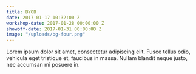 ```yaml
---
title: BYOB
date: 2017-01-17 10:32:00 Z
workshop-date: 2017-01-28 00:00:00 Z
showoff-date: 2017-01-31 00:00:00 Z
image: "/uploads/bg-four.png"
---
```


Lorem ipsum dolor sit amet, consectetur adipiscing elit. Fusce tellus odio, vehicula eget tristique et, faucibus in massa. Nullam blandit neque justo, nec accumsan mi posuere in.
